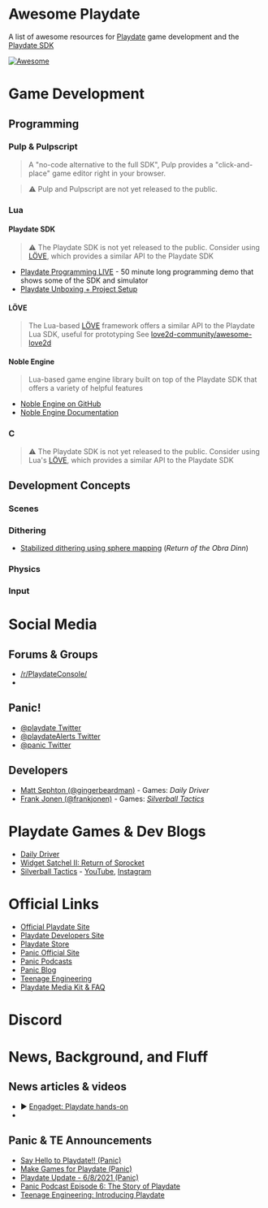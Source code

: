 # Awesome Playdate
A list of awesome resources for [Playdate](https://play.date) game development and the [Playdate SDK](https://play.date/dev/)

[![Awesome](https://awesome.re/badge-flat2.svg)](https://awesome.re)

# Game Development

## Programming

### Pulp & Pulpscript
> A "no-code alternative to the full SDK", Pulp provides a "click-and-place" game editor right in your browser.

> ⚠️ Pulp and Pulpscript are not yet released to the public.

### Lua

#### Playdate SDK
> ⚠️ The Playdate SDK is not yet released to the public. Consider using [LÖVE](https://love2d.org/), which provides a similar API to the Playdate SDK

- [Playdate Programming LIVE](https://www.youtube.com/watch?v=MZRtfiD_308&t=2629s) - 50 minute long programming demo that shows some of the SDK and simulator
- [Playdate Unboxing + Project Setup](https://www.youtube.com/watch?v=LiCJF4TfWno) 

#### LÖVE
> The Lua-based [LÖVE](https://love2d.org/) framework offers a similar API to the Playdate Lua SDK, useful for prototyping
See [love2d-community/awesome-love2d](https://github.com/love2d-community/awesome-love2d)

#### Noble Engine
> Lua-based game engine library built on top of the Playdate SDK that offers a variety of helpful features
- [Noble Engine on GitHub](https://github.com/NobleRobot/NobleEngine)
- [Noble Engine Documentation](https://noblerobot.github.io/NobleEngine/)

### C
> ⚠️ The Playdate SDK is not yet released to the public. Consider using Lua's [LÖVE](https://love2d.org/), which provides a similar API to the Playdate SDK

## Development Concepts
### Scenes
### Dithering
- [Stabilized dithering using sphere mapping](https://forums.tigsource.com/index.php?topic=40832.msg1363742#msg1363742) (_Return of the Obra Dinn_)
### Physics
### Input

# Social Media

## Forums & Groups
- [/r/PlaydateConsole/](https://www.reddit.com/r/PlaydateConsole/)
- 

## Panic!
- [@playdate Twitter](https://twitter.com/playdate/)
- [@playdateAlerts Twitter](https://twitter.com/playdateAlerts)
- [@panic Twitter](https://twitter.com/panic)

## Developers
- [Matt Sephton (@gingerbeardman)](https://twitter.com/gingerbeardman) - Games: _Daily Driver_
- [Frank Jonen (@frankjonen)](https://twitter.com/frankjonen) - Games: [_Silverball Tactics_](https://silverballtactics.com/)

# Playdate Games & Dev Blogs
- [Daily Driver](https://blog.gingerbeardman.com/tag/dailydriver/)
- [Widget Satchel II: Return of Sprocket](https://noblerobot.com/widgetsatchel-ii)
- [Silverball Tactics](https://silverballtactics.com/) - [YouTube](https://www.youtube.com/channel/UC7TGO4RB663chmDe7VlZL6Q), [Instagram](https://www.instagram.com/silverballtactics/)

# Official Links
- [Official Playdate Site](https://play.date)
- [Playdate Developers Site](https://play.date/dev)
- [Playdate Store](https://shop.play.date/)
- [Panic Official Site](https://panic.com/)
- [Panic Podcasts](https://podcast.panic.com/)
- [Panic Blog](https://panic.com/blog/)
- [Teenage Engineering](https://teenage.engineering/)
- [Playdate Media Kit & FAQ](https://play.date/mediakit/)

# Discord

# News, Background, and Fluff

## News articles & videos
- ▶️ [Engadget: Playdate hands-on](https://www.youtube.com/watch?v=5ykEZ_iExGY)
- 

## Panic & TE Announcements
- [Say Hello to Playdate!! (Panic)](https://www.youtube.com/watch?v=HdF3CnFvxg4)
- [Make Games for Playdate (Panic)](https://www.youtube.com/watch?v=FH9HEmCwAvk)
- [Playdate Update - 6/8/2021 (Panic)](https://www.youtube.com/watch?v=DeWGukDrc1U)
- [Panic Podcast Episode 6: The Story of Playdate](https://podcast.panic.com/#episode006)
- [Teenage Engineering: Introducing Playdate](https://teenage.engineering/designs/playdate)
